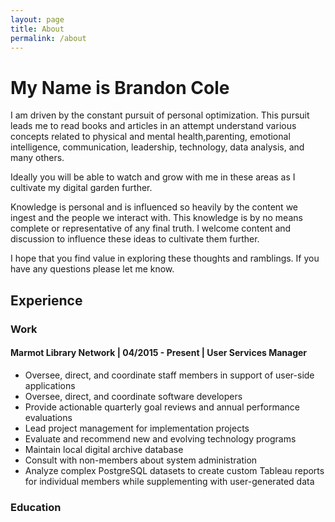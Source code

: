 ```yaml
---
layout: page
title: About
permalink: /about
---
```


# My Name is Brandon Cole

I am driven by the constant pursuit of personal optimization. This pursuit leads me to read books and articles in an attempt understand various concepts related to physical and mental health,parenting, emotional intelligence, communication, leadership, technology, data analysis, and many others.

Ideally you will be able to watch and grow with me in these areas as I cultivate my digital garden further.

Knowledge is personal and is influenced so heavily by the content we ingest and the people we interact with. This knowledge is by no means complete or representative of any final truth. I welcome content and discussion to influence these ideas to cultivate them further.

I hope that you find value in exploring these thoughts and ramblings. If you have any questions please let me know.

## Experience
### Work
#### Marmot Library Network | 04/2015 - Present | User Services Manager
- Oversee, direct, and coordinate staff members in support of user-side applications
- Oversee, direct, and coordinate software developers
- Provide actionable quarterly goal reviews and annual performance evaluations
- Lead project management for implementation projects
- Evaluate and recommend new and evolving technology programs
- Maintain local digital archive database
- Consult with non-members about system administration
- Analyze complex PostgreSQL datasets to create custom Tableau reports for individual members while supplementing with user-generated data

### Education

